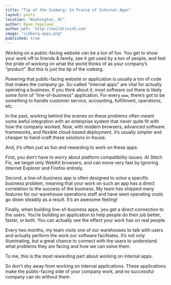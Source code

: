 ```yaml
---
title: "Tip of the Iceberg: In Praise of Internal Apps"
layout: posts
location: "Washington, DC"
author: Dave Copeland
author_url: 'http://naildrivin5.com'
image: "iceberg-apps.png"
published: true
---
```


Working on a public-facing website can be a ton of fun.
You get to show your work off to friends & family, see it get used by a ton of people, and feel the pride of working on what the world thinks of as your company’s “product”.
But this is just the tip of the iceberg.

Powering that public-facing website or application is usually a ton of code that makes the company go.
So-called “internal apps” are vital for actually operating a business.
If you think about it, most software out there is likely some form of “line-of-business” application.
For every `www`, there’s got to be something to handle customer service, accounting, fulfillment, operations, etc.

In the past, working behind the scenes on these problems often meant some awful integration with an enterprise system that never quite fit with how the company worked.
Now, with modern browsers, advanced software frameworks, and flexible cloud-based deployment, it’s usually  simpler and cheaper to hand-craft these solutions in-house.

And, it’s often _just_ as fun and rewarding to work on these apps.

First, you don’t have to worry about platform compatibility issues.
At Stitch Fix, we target only WebKit browsers, and can move very fast by ignoring Internet Explorer and Firefox entirely.

Second, a line-of-business app is often designed to solve a specific business problem, meaning that your work on such an app has a direct correlation to the success of the business.
My team has shipped many features for our warehouse operations staff and have seen operating costs go down steadily as a result.
It’s an awesome feeling!

Finally, when building line-of-business apps, you get a direct connection to the users.
You’re building an application to help people do their job better, faster, or both.
You can actually see the effect your work has on real people.

Every two months, my team visits one of our warehouses to talk with users and actually perform the work our software facilitates.
It’s not only illuminating, but a great chance to connect with the users to understand what problems they are facing and how we can solve them.

To me, this is the most rewarding part about working on internal apps.

So don’t shy away from working on internal applications.
These applications make the public-facing side of your company work, and no successful company can do without them.
